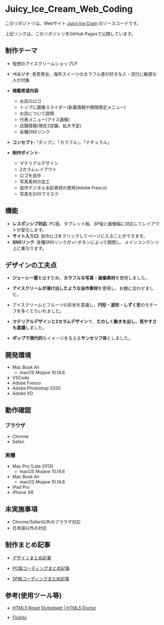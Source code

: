 # Juicy_Ice_Cream_Web_Coding

このリポジトリは、Webサイト [Juicy Ice Cram](https://fuchsia-84.github.io/Juicy_Ice_Cream_Web_Coding/) のソースコードです。

上記リンクは、このリポジトリをGitHub Pagesで公開しています。

## 制作テーマ

- 仮想のアイスクリームショップLP

- **ペルソナ**: 老若男女、海外スイーツのカラフル感が好きな人・流行に敏感な人が対象

- **掲載希望内容**:
  - お店のロゴ
  - トップに画像スライダー(新着情報や期間限定メニュー)
  - お店について説明
  - 代表メニュー(アイス画像)
  - 店舗情報(現在2店舗、拡大予定)
  - 各種SNSリンク

- **コンセプト**: ｢ポップ｣、｢カラフル｣、｢ナチュラル｣

- **制作ポイント**:
  - マテリアルデザイン
  - 2カラムレイアウト
  - ロゴを自作
  - 写真素材の加工
  - 自作デジタル水彩素材の使用(Adobe Fresco)
  - 写真をSVGでマスク

## 機能

- **レスポンシブ対応**: PC版、タブレット版、SP版と画像幅に対応してレイアウトが変化します。
- **サイト入り口**: 自作ロゴをクリックしてページに入ることができます。
- **SNSリンク**: 各種SNSリンクが+/-ボタンによって開閉し、メインコンテンツ上に重なります。

## デザインの工夫点

- **ジューシー感**を出すため、**カラフルな写真・画像素材**を使用しました。

- **アイスクリームが溶け出したような自作素材**を使用し、お題に合わせました。

- アイスクリームとフルーツの形状を意識し、**円形・波形・しずく形**のモチーフを多くとりいれました。

- **マテリアルデザインと2カラムデザイン**で、**たのしく動きを出し、見やすさも意識**しました。

- **ポップで現代的**なイメージを与える**サンセリフ体**としました。

## 開発環境

- Mac Book Air
  - macOS Mojave 10.14.6
- VSCode
- Adobe Fresco
- Adobe Photoshop 2020
- Adobe XD

## 動作確認

### ブラウザ

- Chrome
- Safari

### 実機

- Mac Pro (Late 2013)
  - macOS Mojave 10.14.6
- Mac Book Air
  - macOS Mojave 10.14.6
- iPad Pro
- iPhone XR

## 未実施事項

- Chrome/Safari以外のブラウザ対応
- 日本語以外の対応

## 制作まとめ記事

- [デザインまとめ記事](https://fuchsia-84.hatenablog.com/entry/2020/02/15/200000)

- [PC版コーディングまとめ記事](https://fuchsia-84.hatenablog.com/entry/2020/03/01/083000)

- [SP版コーディングまとめ記事](https://fuchsia-84.hatenablog.com/entry/2020/03/05/200000)

## 参考(使用ツール等)

- [HTML5 Reset Stylesheet \| HTML5 Doctor](http://html5doctor.com/html-5-reset-stylesheet/)

- [Flickity](https://flickity.metafizzy.co/)